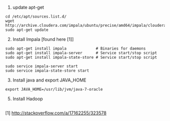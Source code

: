 1. update apt-get

```
cd /etc/apt/sources.list.d/
wget http://archive.cloudera.com/impala/ubuntu/precise/amd64/impala/cloudera.list
sudo apt-get update
```

2. Install Impala [found here [1]]

```
sudo apt-get install impala             # Binaries for daemons
sudo apt-get install impala-server      # Service start/stop script
sudo apt-get install impala-state-store # Service start/stop script

sudo service impala-server start
sudo service impala-state-store start

```
3. Install java and export JAVA_HOME

```
export JAVA_HOME=/usr/lib/jvm/java-7-oracle
```

5. Install Hadoop

```
```



[1] http://stackoverflow.com/a/17162255/323578
